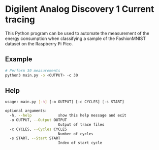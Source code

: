 # Digilent Analog Discovery 1 Current tracing
This Python program can be used to automate the measurement of the energy consumption when classifying a sample of the FashionMNIST dataset on the Raspberry Pi Pico.

## Example
```bash
# Perform 30 measurements
python3 main.py -o <OUTPUT> -c 30 
```

## Help
```bash
usage: main.py [-h] [-o OUTPUT] [-c CYCLES] [-s START]

optional arguments:
  -h, --help            show this help message and exit
  -o OUTPUT, --Output OUTPUT
                        Output of trace files
  -c CYCLES, --Cycles CYCLES
                        Number of cycles
  -s START, --Start START
                        Index of start cycle
```